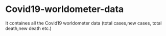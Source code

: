 # Covid19-worldometer-data
It containes all the Covid19 worldometer data (total cases,new cases, total death,new death etc.)
